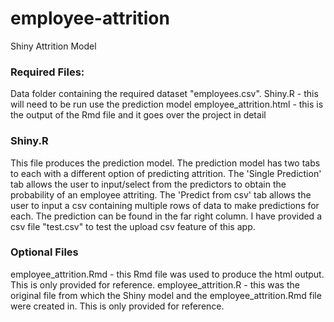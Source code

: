 # employee-attrition
Shiny Attrition Model

### Required Files: 
Data folder containing the required dataset "employees.csv". 
Shiny.R - this will need to be run use the prediction model
employee_attrition.html - this is the output of the Rmd file and it goes over the project in detail

### Shiny.R 
This file produces the prediction model. The prediction model has two tabs to each with a different option of predicting attrition. The 'Single Prediction' tab allows the user to input/select from the predictors to obtain the probability of an employee attriting. The 'Predict from csv' tab allows the user to input a csv containing multiple rows of data to make predictions for each. The prediction can be found in the far right column. I have provided a csv file "test.csv" to test the upload csv feature of this app. 

### Optional Files
employee_attrition.Rmd - this Rmd file was used to produce the html output. This is only provided for reference.
employee_attrition.R - this was the original file from which the Shiny model and the employee_attrition.Rmd file were created in. This is only provided for reference. 

